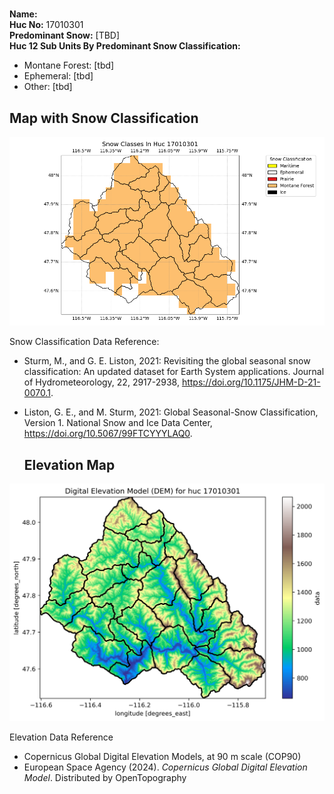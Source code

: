 #  


**Name:**              <br>
**Huc No:**           17010301 <br> 
**Predominant Snow:** [TBD] <br>
**Huc 12 Sub Units By Predominant Snow Classification:**
- Montane Forest: [tbd]
- Ephemeral: [tbd]
- Other: [tbd] 

##   Map with Snow Classification 

![Snow Classes Map](../basic_maps/Snow_classes_in_17010301.png)

Snow Classification Data Reference: 
- Sturm, M., and G. E. Liston, 2021: Revisiting the global seasonal snow classification: An updated dataset for Earth System applications.  Journal of Hydrometeorology, 22, 2917-2938, https://doi.org/10.1175/JHM-D-21-0070.1.
- Liston, G. E., and M. Sturm, 2021: Global Seasonal-Snow Classification, Version 1. National Snow and Ice Data Center, https://doi.org/10.5067/99FTCYYYLAQ0.

  ##  Elevation Map 
![Elevation Map](../basic_maps/dem_huc17010301.png)

Elevation Data Reference 
- Copernicus Global Digital Elevation Models, at 90 m scale (COP90)
- European Space Agency (2024).  <i>Copernicus Global Digital Elevation Model</i>.  Distributed by OpenTopography
